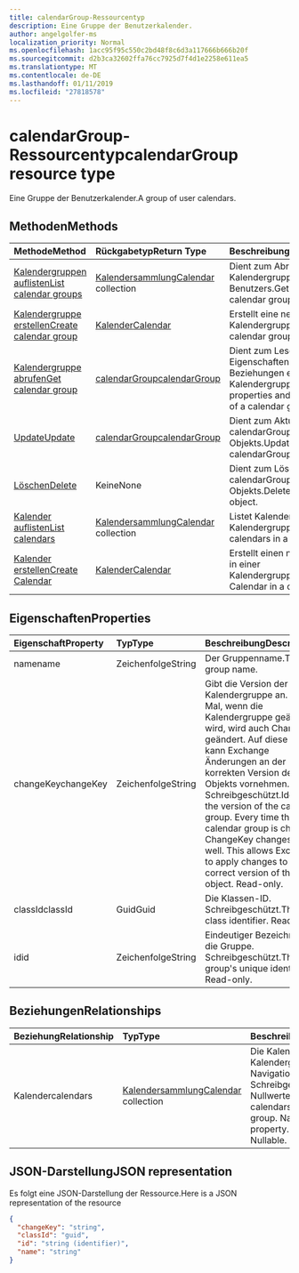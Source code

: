 ```yaml
---
title: calendarGroup-Ressourcentyp
description: Eine Gruppe der Benutzerkalender.
author: angelgolfer-ms
localization_priority: Normal
ms.openlocfilehash: 1acc95f95c550c2bd48f8c6d3a117666b666b20f
ms.sourcegitcommit: d2b3ca32602ffa76cc7925d7f4d1e2258e611ea5
ms.translationtype: MT
ms.contentlocale: de-DE
ms.lasthandoff: 01/11/2019
ms.locfileid: "27818578"
---
```

# <a name="calendargroup-resource-type"></a><span data-ttu-id="f9f5d-103">calendarGroup-Ressourcentyp</span><span class="sxs-lookup"><span data-stu-id="f9f5d-103">calendarGroup resource type</span></span>

<span data-ttu-id="f9f5d-104">Eine Gruppe der Benutzerkalender.</span><span class="sxs-lookup"><span data-stu-id="f9f5d-104">A group of user calendars.</span></span>

## <a name="methods"></a><span data-ttu-id="f9f5d-105">Methoden</span><span class="sxs-lookup"><span data-stu-id="f9f5d-105">Methods</span></span>

| <span data-ttu-id="f9f5d-106">Methode</span><span class="sxs-lookup"><span data-stu-id="f9f5d-106">Method</span></span>                                                      | <span data-ttu-id="f9f5d-107">Rückgabetyp</span><span class="sxs-lookup"><span data-stu-id="f9f5d-107">Return Type</span></span>                        | <span data-ttu-id="f9f5d-108">Beschreibung</span><span class="sxs-lookup"><span data-stu-id="f9f5d-108">Description</span></span>                                                   |
| :---------------------------------------------------------- | :--------------------------------- | :------------------------------------------------------------ |
| [<span data-ttu-id="f9f5d-109">Kalendergruppen auflisten</span><span class="sxs-lookup"><span data-stu-id="f9f5d-109">List calendar groups</span></span>](../api/user-list-calendargroups.md)  | <span data-ttu-id="f9f5d-110">[Kalendersammlung](calendar.md)</span><span class="sxs-lookup"><span data-stu-id="f9f5d-110">[Calendar](calendar.md) collection</span></span> | <span data-ttu-id="f9f5d-111">Dient zum Abrufen der Kalendergruppen des Benutzers.</span><span class="sxs-lookup"><span data-stu-id="f9f5d-111">Get the user's calendar groups.</span></span>                               |
| [<span data-ttu-id="f9f5d-112">Kalendergruppe erstellen</span><span class="sxs-lookup"><span data-stu-id="f9f5d-112">Create calendar group</span></span>](../api/user-post-calendargroups.md) | [<span data-ttu-id="f9f5d-113">Kalender</span><span class="sxs-lookup"><span data-stu-id="f9f5d-113">Calendar</span></span>](calendar.md)            | <span data-ttu-id="f9f5d-114">Erstellt eine neue Kalendergruppe.</span><span class="sxs-lookup"><span data-stu-id="f9f5d-114">Create a new calendar group.</span></span>                                  |
| [<span data-ttu-id="f9f5d-115">Kalendergruppe abrufen</span><span class="sxs-lookup"><span data-stu-id="f9f5d-115">Get calendar group</span></span>](../api/calendargroup-get.md)           | [<span data-ttu-id="f9f5d-116">calendarGroup</span><span class="sxs-lookup"><span data-stu-id="f9f5d-116">calendarGroup</span></span>](calendargroup.md)  | <span data-ttu-id="f9f5d-117">Dient zum Lesen der Eigenschaften und der Beziehungen eines Kalendergruppenobjekts.</span><span class="sxs-lookup"><span data-stu-id="f9f5d-117">Read properties and relationships of a calendar group object.</span></span> |
| [<span data-ttu-id="f9f5d-118">Update</span><span class="sxs-lookup"><span data-stu-id="f9f5d-118">Update</span></span>](../api/calendargroup-update.md)                    | [<span data-ttu-id="f9f5d-119">calendarGroup</span><span class="sxs-lookup"><span data-stu-id="f9f5d-119">calendarGroup</span></span>](calendargroup.md)  | <span data-ttu-id="f9f5d-120">Dient zum Aktualisieren des calendarGroup-Objekts.</span><span class="sxs-lookup"><span data-stu-id="f9f5d-120">Update calendarGroup object.</span></span>                                  |
| [<span data-ttu-id="f9f5d-121">Löschen</span><span class="sxs-lookup"><span data-stu-id="f9f5d-121">Delete</span></span>](../api/calendargroup-delete.md)                    | <span data-ttu-id="f9f5d-122">Keine</span><span class="sxs-lookup"><span data-stu-id="f9f5d-122">None</span></span>                               | <span data-ttu-id="f9f5d-123">Dient zum Löschen des calendarGroup-Objekts.</span><span class="sxs-lookup"><span data-stu-id="f9f5d-123">Delete calendarGroup object.</span></span>                                  |
| [<span data-ttu-id="f9f5d-124">Kalender auflisten</span><span class="sxs-lookup"><span data-stu-id="f9f5d-124">List calendars</span></span>](../api/calendargroup-list-calendars.md)    | <span data-ttu-id="f9f5d-125">[Kalendersammlung](calendar.md)</span><span class="sxs-lookup"><span data-stu-id="f9f5d-125">[Calendar](calendar.md) collection</span></span> | <span data-ttu-id="f9f5d-126">Listet Kalender in einer Kalendergruppe auf.</span><span class="sxs-lookup"><span data-stu-id="f9f5d-126">List calendars in a calendar group.</span></span>                           |
| [<span data-ttu-id="f9f5d-127">Kalender erstellen</span><span class="sxs-lookup"><span data-stu-id="f9f5d-127">Create Calendar</span></span>](../api/calendargroup-post-calendars.md)   | [<span data-ttu-id="f9f5d-128">Kalender</span><span class="sxs-lookup"><span data-stu-id="f9f5d-128">Calendar</span></span>](calendar.md)            | <span data-ttu-id="f9f5d-129">Erstellt einen neuen Kalender in einer Kalendergruppe.</span><span class="sxs-lookup"><span data-stu-id="f9f5d-129">Create a new Calendar in a calendar group.</span></span>                    |

## <a name="properties"></a><span data-ttu-id="f9f5d-130">Eigenschaften</span><span class="sxs-lookup"><span data-stu-id="f9f5d-130">Properties</span></span>

| <span data-ttu-id="f9f5d-131">Eigenschaft</span><span class="sxs-lookup"><span data-stu-id="f9f5d-131">Property</span></span>  | <span data-ttu-id="f9f5d-132">Typ</span><span class="sxs-lookup"><span data-stu-id="f9f5d-132">Type</span></span>   | <span data-ttu-id="f9f5d-133">Beschreibung</span><span class="sxs-lookup"><span data-stu-id="f9f5d-133">Description</span></span>                                                                                                                                                                                               |
| :-------- | :----- | :-------------------------------------------------------------------------------------------------------------------------------------------------------------------------------------------------------- |
| <span data-ttu-id="f9f5d-134">name</span><span class="sxs-lookup"><span data-stu-id="f9f5d-134">name</span></span>      | <span data-ttu-id="f9f5d-135">Zeichenfolge</span><span class="sxs-lookup"><span data-stu-id="f9f5d-135">String</span></span> | <span data-ttu-id="f9f5d-136">Der Gruppenname.</span><span class="sxs-lookup"><span data-stu-id="f9f5d-136">The group name.</span></span>                                                                                                                                                                                           |
| <span data-ttu-id="f9f5d-137">changeKey</span><span class="sxs-lookup"><span data-stu-id="f9f5d-137">changeKey</span></span> | <span data-ttu-id="f9f5d-138">Zeichenfolge</span><span class="sxs-lookup"><span data-stu-id="f9f5d-138">String</span></span> | <span data-ttu-id="f9f5d-p101">Gibt die Version der Kalendergruppe an. Jedes Mal, wenn die Kalendergruppe geändert wird, wird auch ChangeKey geändert. Auf diese Weise kann Exchange Änderungen an der korrekten Version des Objekts vornehmen. Schreibgeschützt.</span><span class="sxs-lookup"><span data-stu-id="f9f5d-p101">Identifies the version of the calendar group. Every time the calendar group is changed, ChangeKey changes as well. This allows Exchange to apply changes to the correct version of the object. Read-only.</span></span> |
| <span data-ttu-id="f9f5d-143">classId</span><span class="sxs-lookup"><span data-stu-id="f9f5d-143">classId</span></span>   | <span data-ttu-id="f9f5d-144">Guid</span><span class="sxs-lookup"><span data-stu-id="f9f5d-144">Guid</span></span>   | <span data-ttu-id="f9f5d-p102">Die Klassen-ID. Schreibgeschützt.</span><span class="sxs-lookup"><span data-stu-id="f9f5d-p102">The class identifier. Read-only.</span></span>                                                                                                                                                                          |
| <span data-ttu-id="f9f5d-147">id</span><span class="sxs-lookup"><span data-stu-id="f9f5d-147">id</span></span>        | <span data-ttu-id="f9f5d-148">Zeichenfolge</span><span class="sxs-lookup"><span data-stu-id="f9f5d-148">String</span></span> | <span data-ttu-id="f9f5d-p103">Eindeutiger Bezeichner für die Gruppe. Schreibgeschützt.</span><span class="sxs-lookup"><span data-stu-id="f9f5d-p103">The group's unique identifier. Read-only.</span></span>                                                                                                                                                                 |

## <a name="relationships"></a><span data-ttu-id="f9f5d-151">Beziehungen</span><span class="sxs-lookup"><span data-stu-id="f9f5d-151">Relationships</span></span>

| <span data-ttu-id="f9f5d-152">Beziehung</span><span class="sxs-lookup"><span data-stu-id="f9f5d-152">Relationship</span></span> | <span data-ttu-id="f9f5d-153">Typ</span><span class="sxs-lookup"><span data-stu-id="f9f5d-153">Type</span></span>                               | <span data-ttu-id="f9f5d-154">Beschreibung</span><span class="sxs-lookup"><span data-stu-id="f9f5d-154">Description</span></span>                                                                    |
| :----------- | :--------------------------------- | :----------------------------------------------------------------------------- |
| <span data-ttu-id="f9f5d-155">Kalender</span><span class="sxs-lookup"><span data-stu-id="f9f5d-155">calendars</span></span>    | <span data-ttu-id="f9f5d-156">[Kalendersammlung](calendar.md)</span><span class="sxs-lookup"><span data-stu-id="f9f5d-156">[Calendar](calendar.md) collection</span></span> | <span data-ttu-id="f9f5d-p104">Die Kalender in Kalendergruppe. Navigation-Eigenschaft Schreibgeschützt. Lässt Nullwerte zu.</span><span class="sxs-lookup"><span data-stu-id="f9f5d-p104">The calendars in the calendar group. Navigation property. Read-only. Nullable.</span></span> |

## <a name="json-representation"></a><span data-ttu-id="f9f5d-161">JSON-Darstellung</span><span class="sxs-lookup"><span data-stu-id="f9f5d-161">JSON representation</span></span>

<span data-ttu-id="f9f5d-162">Es folgt eine JSON-Darstellung der Ressource.</span><span class="sxs-lookup"><span data-stu-id="f9f5d-162">Here is a JSON representation of the resource</span></span>

<!--{
  "blockType": "resource",
  "optionalProperties": [
    "calendars"
  ],
  "keyProperty": "id",
  "baseType": "microsoft.graph.entity",
  "@odata.type": "microsoft.graph.calendarGroup",
  "@odata.annotations": [
    {
      "property": "calendars",
      "capabilities": {
        "changeTracking": false,
        "expandable": false,
        "navigability": "single",
        "searchable": false
      }
    }
  ]
}-->

```json
{
  "changeKey": "string",
  "classId": "guid",
  "id": "string (identifier)",
  "name": "string"
}
```

<!-- uuid: 8fcb5dbc-d5aa-4681-8e31-b001d5168d79
2015-10-25 14:57:30 UTC -->

<!-- {
  "type": "#page.annotation",
  "description": "calendarGroup resource",
  "keywords": "",
  "section": "documentation",
  "tocPath": ""
}-->
